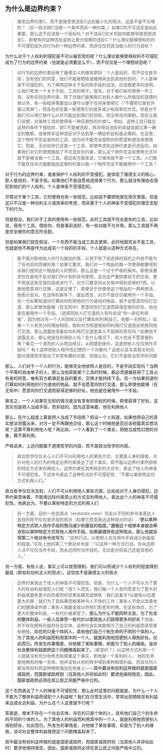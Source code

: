 <h2>为什么是边界约束？</h2><blockquote>接受边界约束C，而不是接受使违反C达到最小化的观点，这是不是不合理的？（后一观点把C当做一个条件而非一种约束。）如果C的不可违反是如此重要，那么这不应该是一个目标吗？对不违反C的关切如何能够导致拒绝违反C，即使有时这种违反会防止更大规模的违反C？什么理论能够使权利的不可侵犯成为对行为的一种边界约束，而非仅仅将其当做人的行为目标？</blockquote><p>为什么对于个人权利的侵犯是不可以被忍受的呢？什么理论能够使得权利不可侵犯成为了行为的边界约束（也就是必须要这么干），而不仅仅是一个理想状态呢？</p><blockquote>对行为的边界约束反映了康德主义的根本原则：个人是目的，而不仅仅是手段；没有他们的同意，他们不能被牺牲或被用来达到其他的目的。个人是神圣不可侵犯的。为了阐明这种关于目的和手段的说法，应该做更多的说明。让我们考虑一个关于手段、工具的例子。首先，对于我们如何使用一件工具，没有任何边界约束，除了对我们能够用它对别人做什么所施加的道德约束以外，有一些程序需要加以遵守以便于在将来使用它（“不要把它放在外面让雨淋”），而且也存在着一些使用它的或多或少有效率的方式。但是对于我们可以用它做什么以尽可能达到我们的目标，则没有任何限制。现在让我们设想，对某种工具的使用有一种压倒性的约束C。例如，这种工具只能在这样的条件下借给你，即C不能被违反，除非得自违反的收益会超过某一确定的数额，或者除非这种违反对于达到某一确定的目标是必需的。在这里，这个物件不完全是你的工具，因为你不能完全按照你的愿望和想法来使用它。但是，无论如何它还是一个工具，即使考虑到这种约束是可违反的。如果我们对它的使用施加了不可违反的约束，那么这个物件在这些使用方式中就不是被当做一个工具。就这些方面来说，它根本就不是一个工具。人们能不能在任何方面都施加足够的约束以致一个物件完全不能被用作一个工具？</blockquote><p>对于行为的边界约束，或者保护个人权利的不受侵犯，是体现了康德主义的核心，即人是目的，不是手段。如果他们不是自愿地选择某个行为，那么就没有理由去侵犯到他们的个人权利，个人是神圣不受侵犯的。</p><p>尽管对于某个工具，它的使用也有一些规范，比如说不要把他放在雨天里面，但是这只不过是一种功利主义或效率的考虑，而非基于个人的神圣不受侵犯的理念支配下的行为。</p><p>但是假设，我们对于工具的使用有一些规范，此时工具就不完全是你的工具。比如说，我有个工具，借给你，但是事前说好，有一些功能不允许用，那么工具就不再是完全被你的意志所支配。</p><p>但是如果我们现在假设，一个东西不能当成工具去使用，此时他就完全不是工具，也就是他不再是作为达成另一个目的的手段，个人就是以这种方式存在。</p><blockquote>能不能对影响他人的行为施加约束，以至于除了他选择的目的之外他不能为了任何目的而被利用？如果它要求，我们对一个物品的每一次使用都要得到向我们提供这个物品的人的赞同，那么这是一个过于严格的条件。即使该要求仅仅是他不反对我们所计划的任何使用，这也会严重损害双方的交易，更不用说这些交易的连续进行了。对方只要坚持从交易中得到足够的?西，以致他愿意进行交换，这就足够了，即使对于你使用这个物品的一两种用法，他表示反对。在这样的条件下，就此而言，对方不是仅仅被用作一个手段。另一方如果知道你打算如何利用他的行为或他的物品，就不会愿意同你打交道，那么即使他能够（在无知中）愿意同你打交道而获得足够的好处，他也是在被用作一个手段。（选择同别人打交道的人有时会说“你一直在利用我”，因为他对另一个人的目标以及打算如何利用自己，他都一无所知。）如果一个人有充分的理由相信，假如对方知道他如何利用打交道就会拒绝同他打交道，那么透露他准备如何利用打交道是其义不容辞的责任吗？如果他不透露这点，那么他是在利用别人吗？在什么情况下，别人完全不愿意被利用？看见一个漂亮的人从旁边经过，从而感到快乐，这是把别人仅仅用作手段吗？ 有人这样把别人用作性幻想的一个对象吗？这些以及与其相关的问题对道德哲学提出了非常有趣的论题，但我认为，它们不是政治哲学的问题</blockquote><p>那么，人们对于一个人的行为，能够完全地依照人是目的，不是手段实现吗？当两个平等的自由单子的人，那么当他获取某个工具的时候，都必须遵循获得了工具占有者的同意，唯有双方都满足各自的要求，交换才能持续下去。另一方如果知道你打算如何利用他的行为或他的物品，就不会愿意同你打交道，那么即使他能够（在无知中）愿意同你打交道而获得足够的好处，他也是在被用作一个手段。</p><p>换言之，一个人如果在无知的情况或没有享有知情权的时候，即使获得了好处，这其实也是把人当成手段，而非目的。因为这意味着，他在利用他人</p><p>那么，在什么程度上算是把人当成了手段呢？假设一个人知道，如果他把自己的真实想法坦露出来，对方一定不再跟他交往，那么这个时候他是否应该袒露真实想法呢？这算不算利用他人呢？再比如，一个人看到了一个美女，把她当成性幻想的对象，算不算利用。</p><p>严格说来，上述问题属于道德哲学的内容，而不是政治哲学的内容。</p><blockquote>政治哲学仅仅关心人们不可以利用他人的某些方式，主要是人身的侵害。对针对他人的行为的特定边界约束表达了这个事实，即不能以边界约束所排除的特定方式来利用他人。边界约束在其所规定的方式中，表达了他人的神圣不可侵犯性。下述命令表达了这种形式的不可侵犯性：“不要以某些特定的方式利用人们。”</blockquote><p>政治哲学仅仅涉及到，人们不可以利用他人某些方面，比如说对于人身的侵犯。边界约束意味着，不能用边际约束禁止的方式去利用他人，表达出个人的神圣不可侵犯性。他表达为，不要以某些特定的方式利用人们</p><blockquote>另一方面，目的一状态观点（endstate view）将会以不同的命令来表达人是目的而不仅仅是手段的观点（如果它愿意表达这种观点的话）：“<b>使以某种特定方式把人用作手段的情况减少到最低的程度。”遵循这个戒律本身就会牵涉到以某种特定方式将他人用作手段。如果康德持有这种观点，那么他就会将第二个绝对命令改写为</b>：“这样行动，以使把人仅仅用作手段减少到最低的程度。”实际上他的第二个绝对命令是：“以这样一种方式行动，你永远把人决不仅仅当作手段，而永远同时当作目的，无论是对你自己还是其他的人。”</blockquote><p>另一方面，有些人说，事实上可以放宽限制，我们可以把减少个人权利的程度降到最低（即权利功利主义的观点），这恰恰不是康德主义的观点</p><blockquote>边界约束表达了他人的神圣不可侵犯性。但是，为什么一个人不可以为了更大的社会利益侵犯人们呢？就个人而言，我们每一个人有时愿意为了更大的利益或避免更大的伤害而经受某些痛苦或牺牲：我们去看牙?以避免以后遭更大的罪；我们为了其结果而做某种令人不快的工作；某些人节食以改善他们的健康或外貌；某些人储蓄金钱以供他们到老年时用。在这些场合，为了更大的整体利益，一些代价被承受了。<b>那么为什么不能同样主张，为了社会的整体利益，一些人应承受一些代价以使其他人们获得更多的好处？</b>但是，并不存在拥有利益的社会实体，这种社会实体能够为了自己的利益而承受某些牺牲。<b>存在的只是个体的人，具有他们自己个别生命的不同的个体的人。为了其他人的利益而利用其中的一个人，就是利用他而使别人得到好处，仅此而已。所发生的事情是，对他做了某些事情，却是为了别人的缘故。谈论社会整体利益就把这个问题掩盖起来了。</b>（故意的？）以这种方式利用一个人就是没有充分地考虑和尊重这个事实，即他是一个各别的人， 他的生命是他拥有的唯一生命。他并没有从他的牲中得到某种超值利益，而且任何人都没有权利将这种牺牲强加在他身上——<b>其中最没有权利这样做的就是国家或政府，而国家或政府则（当其他人并非如此时）要求他保持效忠，因此，国家或政府必须在其公民之间是严格中立的。</b></blockquote><p>这个东西表达了个人的神圣不可侵犯性，那么此时这里的问题就是，为什么一个人不能为了整体利益而侵犯个人利益呢？我们在日常生活中，常常出现牺牲现有利益来达成长远利益，为什么在个人这里就不行呢？</p><p>答案是，根本不存在一个社会实体，存在的只是个体的人，具有他们自己个别生命的不同的个体的人。为了其他人的利益而利用其中的一个人，就是利用他而使别人得到好处，仅此而已。所发生的事情是，对他做了某些事情，却是为了别人的缘故。谈论社会整体利益就把这个问题掩盖起来了。</p><p>其中最没有权利这样做的就是国家或政府，而国家或政府则（当其他人并非如此时）要求他保持效忠，因此，国家或政府必须在其公民之间是严格中立的。</p><p></p><p></p>
